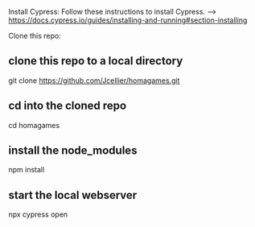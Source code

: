 Install Cypress:
Follow these instructions to install Cypress. --> https://docs.cypress.io/guides/installing-and-running#section-installing

Clone this repo:

## clone this repo to a local directory
git clone https://github.com/Jcellier/homagames.git

## cd into the cloned repo
cd homagames

## install the node_modules
npm install

## start the local webserver
npx cypress open